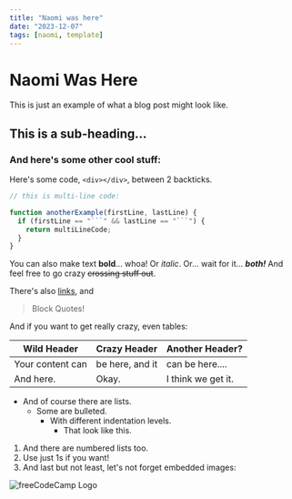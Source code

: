 ```yaml
---
title: "Naomi was here"
date: "2023-12-07"
tags: [naomi, template]
---
```


# Naomi Was Here

This is just an example of what a blog post might look like.

## This is a sub-heading...

### And here's some other cool stuff:

Here's some code, `<div></div>`, between 2 backticks.

````js
// this is multi-line code:

function anotherExample(firstLine, lastLine) {
  if (firstLine == "```" && lastLine == "```") {
    return multiLineCode;
  }
}
````

You can also make text **bold**... whoa!
Or _italic_.
Or... wait for it... **_both!_**
And feel free to go crazy ~~crossing stuff out~~.

There's also [links](https://www.freecodecamp.org), and

> Block Quotes!

And if you want to get really crazy, even tables:

| Wild Header      | Crazy Header    | Another Header?    |
| ---------------- | --------------- | ------------------ |
| Your content can | be here, and it | can be here....    |
| And here.        | Okay.           | I think we get it. |

- And of course there are lists.
  - Some are bulleted.
    - With different indentation levels.
      - That look like this.

1. And there are numbered lists too.
1. Use just 1s if you want!
1. And last but not least, let's not forget embedded images:

![freeCodeCamp Logo](https://cdn.freecodecamp.org/testable-projects-fcc/images/fcc_secondary.svg)
